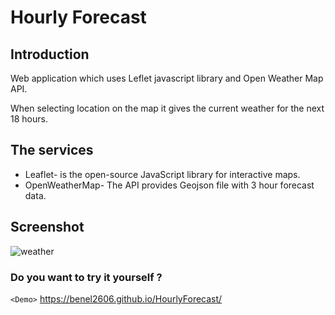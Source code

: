# Hourly Forecast

## Introduction

Web application which uses Leflet javascript library and Open Weather Map API.

When selecting location on the map it gives the current weather for the next 18 hours.


## The services 
- Leaflet- is the open-source JavaScript library for interactive maps.
- OpenWeatherMap- The API provides Geojson file with 3 hour forecast data.

## Screenshot
![weather](https://user-images.githubusercontent.com/33378368/50538175-eef9be80-0b73-11e9-9ca6-9e17f711f77a.JPG)

### Do you want to try it yourself ? 
`<Demo>`  <https://benel2606.github.io/HourlyForecast/>
